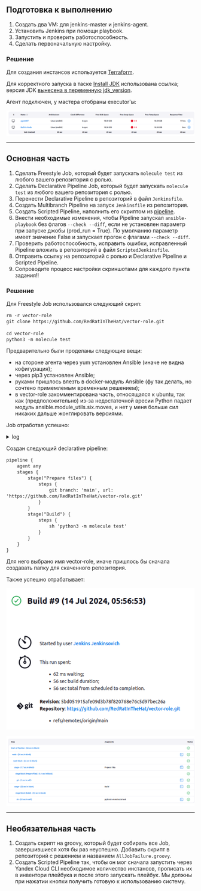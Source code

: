 ## Подготовка к выполнению

1. Создать два VM: для jenkins-master и jenkins-agent.
2. Установить Jenkins при помощи playbook.
3. Запустить и проверить работоспособность.
4. Сделать первоначальную настройку.

### Решение

Для создания инстансов используется [Terraform](terraform/main.tf).

Для корректного запуска в таске [Install JDK](infrastructure/site.yml) использована ссылка; версия JDK [вынесена в переменную jdk_version](infrastructure/inventory/cicd/group_vars/jenkins.yml).

Агент подключен, у мастера отобраны executor'ы:

![alt text](images/1.png)

---

## Основная часть

1. Сделать Freestyle Job, который будет запускать `molecule test` из любого вашего репозитория с ролью.
2. Сделать Declarative Pipeline Job, который будет запускать `molecule test` из любого вашего репозитория с ролью.
3. Перенести Declarative Pipeline в репозиторий в файл `Jenkinsfile`.
4. Создать Multibranch Pipeline на запуск `Jenkinsfile` из репозитория.
5. Создать Scripted Pipeline, наполнить его скриптом из [pipeline](./pipeline).
6. Внести необходимые изменения, чтобы Pipeline запускал `ansible-playbook` без флагов `--check --diff`, если не установлен параметр при запуске джобы (prod_run = True). По умолчанию параметр имеет значение False и запускает прогон с флагами `--check --diff`.
7. Проверить работоспособность, исправить ошибки, исправленный Pipeline вложить в репозиторий в файл `ScriptedJenkinsfile`.
8. Отправить ссылку на репозиторий с ролью и Declarative Pipeline и Scripted Pipeline.
9. Сопроводите процесс настройки скриншотами для каждого пункта задания!!

### Решение

Для Freestyle Job использовался следующий скрип:
```shell
rm -r vector-role
git clone https://github.com/RedRatInTheHat/vector-role.git

cd vector-role
python3 -m molecule test
```

Предварительно были проделаны следующие вещи:
* на стороне агента через yum установлен Ansible (иначе не видна кофигурация);
* через pip3 установлен Ansible;
* руками пришлось влезть в docker-модуль Ansible (фу так делать, но сочтено примемлемым временным решением);
* в vector-role закомментирована часть, относящаяся к ubuntu, так как (предположительно) из-за недостаточной вресии Python падает модуль ansible.module_utils.six.moves, и нет у меня больше сил никаких дальше жонглировать версиями.

Job отработал успешно:

<details>
<summary>log</summary>
<code>
Started by user Jenkins Jenkinsovich
Running as SYSTEM
Building remotely on agent-007 in workspace /opt/jenkins_agent/workspace/test vector
[test vector] $ /bin/sh -xe /tmp/jenkins14467026683115622986.sh
+ rm -r vector-role
+ git clone https://github.com/RedRatInTheHat/vector-role.git
Cloning into 'vector-role'...
+ cd vector-role
+ python3 -m molecule test
/usr/local/lib/python3.6/site-packages/requests/__init__.py:104: RequestsDependencyWarning: urllib3 (1.26.19) or chardet (5.0.0)/charset_normalizer (2.0.12) doesn't match a supported version!
  RequestsDependencyWarning)
[34mINFO    [0m default scenario test matrix: dependency, lint, cleanup, destroy, syntax, create, prepare, converge, idempotence, side_effect, verify, cleanup, destroy
[34mINFO    [0m Performing prerun[33m...[0m
[34mINFO    [0m Set [33mANSIBLE_LIBRARY[0m=[35m/root/.cache/ansible-compat/4865c4/[0m[95mmodules[0m:[35m/root/.ansible/plugins/[0m[95mmodules[0m:[35m/usr/share/ansible/plugins/[0m[95mmodules[0m
[34mINFO    [0m Set [33mANSIBLE_COLLECTIONS_PATHS[0m=[35m/root/.cache/ansible-compat/4865c4/[0m[95mcollections[0m:[35m/root/.ansible/[0m[95mcollections[0m:[35m/usr/share/ansible/[0m[95mcollections[0m
[34mINFO    [0m Set [33mANSIBLE_ROLES_PATH[0m=[35m/root/.cache/ansible-compat/4865c4/[0m[95mroles[0m:[35m/root/.ansible/[0m[95mroles[0m:[35m/usr/share/ansible/[0m[95mroles[0m:[35m/etc/ansible/[0m[95mroles[0m
[34mINFO    [0m Using [35m/root/.ansible/roles/[0m[95mnetology.vector_role[0m symlink to current repository in order to enable Ansible to find the role using its expected full name.
[34mINFO    [0m [2;36mRunning [0m[2;32mdefault[0m[2;36m > [0m[2;32mdependency[0m
[31mWARNING [0m Skipping, missing the requirements file.
[31mWARNING [0m Skipping, missing the requirements file.
[34mINFO    [0m [2;36mRunning [0m[2;32mdefault[0m[2;36m > [0m[2;32mlint[0m
[34mINFO    [0m Lint is disabled.
[34mINFO    [0m [2;36mRunning [0m[2;32mdefault[0m[2;36m > [0m[2;32mcleanup[0m
[31mWARNING [0m Skipping, cleanup playbook not configured.
[34mINFO    [0m [2;36mRunning [0m[2;32mdefault[0m[2;36m > [0m[2;32mdestroy[0m
[34mINFO    [0m Sanity checks: [32m'docker'[0m

PLAY [Destroy] *****************************************************************

TASK [Destroy molecule instance(s)] ********************************************
[33mchanged: [localhost] => (item=centos)[0m

TASK [Wait for instance(s) deletion to complete] *******************************
[32mok: [localhost] => (item=centos)[0m

TASK [Delete docker networks(s)] ***********************************************

PLAY RECAP *********************************************************************
[33mlocalhost[0m                  : [32mok=2   [0m [33mchanged=1   [0m unreachable=0    failed=0    [36mskipped=1   [0m rescued=0    ignored=0

[34mINFO    [0m [2;36mRunning [0m[2;32mdefault[0m[2;36m > [0m[2;32msyntax[0m

playbook: /opt/jenkins_agent/workspace/test vector/vector-role/molecule/default/converge.yml
[34mINFO    [0m [2;36mRunning [0m[2;32mdefault[0m[2;36m > [0m[2;32mcreate[0m

PLAY [Create] ******************************************************************

TASK [Log into a Docker registry] **********************************************
[36mskipping: [localhost] => (item=None) [0m
[36mskipping: [localhost][0m

TASK [Check presence of custom Dockerfiles] ************************************
[32mok: [localhost] => (item={u'pre_build_image': True, u'name': u'centos', u'cgroupns_mode': u'host', u'image': u'geerlingguy/docker-centos8-ansible:latest', u'command': u'/usr/sbin/init', u'volumes': [u'/sys/fs/cgroup:/sys/fs/cgroup:rw'], u'privileged': True, u'override_command': False})[0m

TASK [Create Dockerfiles from image names] *************************************
[36mskipping: [localhost] => (item={u'pre_build_image': True, u'name': u'centos', u'cgroupns_mode': u'host', u'image': u'geerlingguy/docker-centos8-ansible:latest', u'command': u'/usr/sbin/init', u'volumes': [u'/sys/fs/cgroup:/sys/fs/cgroup:rw'], u'privileged': True, u'override_command': False})[0m

TASK [Discover local Docker images] ********************************************
[32mok: [localhost] => (item={u'item': {u'pre_build_image': True, u'name': u'centos', u'cgroupns_mode': u'host', u'image': u'geerlingguy/docker-centos8-ansible:latest', u'command': u'/usr/sbin/init', u'volumes': [u'/sys/fs/cgroup:/sys/fs/cgroup:rw'], u'privileged': True, u'override_command': False}, u'skipped': True, u'ansible_loop_var': u'item', u'skip_reason': u'Conditional result was False', u'i': 0, u'ansible_index_var': u'i', u'changed': False})[0m

TASK [Build an Ansible compatible image (new)] *********************************
[36mskipping: [localhost] => (item=molecule_local/geerlingguy/docker-centos8-ansible:latest)[0m

TASK [Create docker network(s)] ************************************************

TASK [Determine the CMD directives] ********************************************
[36mskipping: [localhost] => (item={u'pre_build_image': True, u'name': u'centos', u'cgroupns_mode': u'host', u'image': u'geerlingguy/docker-centos8-ansible:latest', u'command': u'/usr/sbin/init', u'volumes': [u'/sys/fs/cgroup:/sys/fs/cgroup:rw'], u'privileged': True, u'override_command': False})[0m

TASK [Create molecule instance(s)] *********************************************
[33mchanged: [localhost] => (item=centos)[0m

TASK [Wait for instance(s) creation to complete] *******************************
[1;30mFAILED - RETRYING: Wait for instance(s) creation to complete (300 retries left).[0m
[33mchanged: [localhost] => (item={u'ansible_loop_var': u'item', u'ansible_job_id': u'631416223294.50913', u'failed': False, u'started': 1, u'changed': True, u'item': {u'pre_build_image': True, u'name': u'centos', u'cgroupns_mode': u'host', u'image': u'geerlingguy/docker-centos8-ansible:latest', u'command': u'/usr/sbin/init', u'volumes': [u'/sys/fs/cgroup:/sys/fs/cgroup:rw'], u'privileged': True, u'override_command': False}, u'finished': 0, u'results_file': u'/root/.ansible_async/631416223294.50913'})[0m

PLAY RECAP *********************************************************************
[33mlocalhost[0m                  : [32mok=4   [0m [33mchanged=2   [0m unreachable=0    failed=0    [36mskipped=5   [0m rescued=0    ignored=0

[34mINFO    [0m [2;36mRunning [0m[2;32mdefault[0m[2;36m > [0m[2;32mprepare[0m
[31mWARNING [0m Skipping, prepare playbook not configured.
[34mINFO    [0m [2;36mRunning [0m[2;32mdefault[0m[2;36m > [0m[2;32mconverge[0m

PLAY [Converge] ****************************************************************

TASK [Include vector-role] *****************************************************

TASK [vector-role : Create group vector] ***************************************
[33mchanged: [centos][0m

TASK [vector-role : Add user vector] *******************************************
[33mchanged: [centos][0m

TASK [vector-role : Make sure Vector directory exists] *************************
[33mchanged: [centos][0m

TASK [vector-role : Make sure var Vector directory exists] *********************
[33mchanged: [centos][0m

TASK [vector-role : Unarchive Vector] ******************************************
[33mchanged: [centos][0m

TASK [vector-role : Copy vector to etc] ****************************************
[33mchanged: [centos][0m

TASK [vector-role : Copy vector.service file] **********************************
[33mchanged: [centos][0m

TASK [vector-role : Add vector.yaml file] **************************************
[33mchanged: [centos][0m

RUNNING HANDLER [vector-role : Restart and enable Vector service] **************
[33mchanged: [centos][0m

PLAY RECAP *********************************************************************
[33mcentos[0m                     : [32mok=9   [0m [33mchanged=9   [0m unreachable=0    failed=0    skipped=0    rescued=0    ignored=0

[34mINFO    [0m [2;36mRunning [0m[2;32mdefault[0m[2;36m > [0m[2;32midempotence[0m

PLAY [Converge] ****************************************************************

TASK [Include vector-role] *****************************************************

TASK [vector-role : Create group vector] ***************************************
[32mok: [centos][0m

TASK [vector-role : Add user vector] *******************************************
[32mok: [centos][0m

TASK [vector-role : Make sure Vector directory exists] *************************
[32mok: [centos][0m

TASK [vector-role : Make sure var Vector directory exists] *********************
[32mok: [centos][0m

TASK [vector-role : Unarchive Vector] ******************************************
[32mok: [centos][0m

TASK [vector-role : Copy vector to etc] ****************************************
[32mok: [centos][0m

TASK [vector-role : Copy vector.service file] **********************************
[32mok: [centos][0m

TASK [vector-role : Add vector.yaml file] **************************************
[32mok: [centos][0m

PLAY RECAP *********************************************************************
[32mcentos[0m                     : [32mok=8   [0m changed=0    unreachable=0    failed=0    skipped=0    rescued=0    ignored=0

[34mINFO    [0m Idempotence completed successfully.
[34mINFO    [0m [2;36mRunning [0m[2;32mdefault[0m[2;36m > [0m[2;32mside_effect[0m
[31mWARNING [0m Skipping, side effect playbook not configured.
[34mINFO    [0m [2;36mRunning [0m[2;32mdefault[0m[2;36m > [0m[2;32mverify[0m
[34mINFO    [0m Running Ansible Verifier

PLAY [Verify] ******************************************************************

TASK [Get vector user info] ****************************************************
[32mok: [centos][0m

TASK [Get vector group info] ***************************************************
[32mok: [centos][0m

TASK [Get Vector service info] *************************************************
[32mok: [centos][0m

TASK [Get Vector configuration validation result] ******************************
[33mchanged: [centos][0m

TASK [Check if user exists] ****************************************************
[32mok: [centos] => {[0m
[32m    "changed": false, [0m
[32m    "msg": "All assertions passed"[0m
[32m}[0m

TASK [Check if vector user is in vector group] *********************************
[32mok: [centos] => {[0m
[32m    "changed": false, [0m
[32m    "msg": "All assertions passed"[0m
[32m}[0m

TASK [Check if Vector service started] *****************************************
[32mok: [centos] => {[0m
[32m    "changed": false, [0m
[32m    "msg": "All assertions passed"[0m
[32m}[0m

TASK [Check if Vector configuration is valid] **********************************
[32mok: [centos] => {[0m
[32m    "changed": false, [0m
[32m    "msg": "All assertions passed"[0m
[32m}[0m

PLAY RECAP *********************************************************************
[33mcentos[0m                     : [32mok=8   [0m [33mchanged=1   [0m unreachable=0    failed=0    skipped=0    rescued=0    ignored=0

[34mINFO    [0m Verifier completed successfully.
[34mINFO    [0m [2;36mRunning [0m[2;32mdefault[0m[2;36m > [0m[2;32mcleanup[0m
[31mWARNING [0m Skipping, cleanup playbook not configured.
[34mINFO    [0m [2;36mRunning [0m[2;32mdefault[0m[2;36m > [0m[2;32mdestroy[0m

PLAY [Destroy] *****************************************************************

TASK [Destroy molecule instance(s)] ********************************************
[33mchanged: [localhost] => (item=centos)[0m

TASK [Wait for instance(s) deletion to complete] *******************************
[1;30mFAILED - RETRYING: Wait for instance(s) deletion to complete (300 retries left).[0m
[33mchanged: [localhost] => (item=centos)[0m

TASK [Delete docker networks(s)] ***********************************************

PLAY RECAP *********************************************************************
[33mlocalhost[0m                  : [32mok=2   [0m [33mchanged=2   [0m unreachable=0    failed=0    [36mskipped=1   [0m rescued=0    ignored=0

[34mINFO    [0m Pruning extra files from scenario ephemeral directory
Finished: SUCCESS
</code>
</details>

Создан следующий declarative pipeline:

```
pipeline {
    agent any
    stages {
        stage("Prepare files") {
            steps {
                git branch: 'main', url: 'https://github.com/RedRatInTheHat/vector-role.git'
            }
        }
        stage("Build") {
            steps {
                sh 'python3 -m molecule test'
            }
        }
    }
}
```

Для него выбрано имя vector-role, иначе пришлось бы сначала создавать папку для скаченного репозитория.

Также успешно отрабатывает:

![alt text](images/2.png)

![alt text](images/4.png)

---

## Необязательная часть

1. Создать скрипт на groovy, который будет собирать все Job, завершившиеся хотя бы раз неуспешно. Добавить скрипт в репозиторий с решением и названием `AllJobFailure.groovy`.
2. Создать Scripted Pipeline так, чтобы он мог сначала запустить через Yandex Cloud CLI необходимое количество инстансов, прописать их в инвентори плейбука и после этого запускать плейбук. Мы должны при нажатии кнопки получить готовую к использованию систему.
